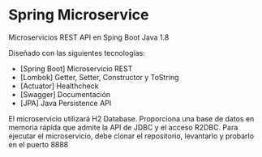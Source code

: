 # Spring Microservice

Microservicios REST API en Sping Boot Java 1.8

Diseñado con las siguientes tecnologías:

* [Spring Boot] Microservicio REST
* [Lombok] Getter, Setter, Constructor y ToString
* [Actuator] Healthcheck
* [Swagger] Documentación
* [JPA] Java Persistence API

El microservicio utilizará H2 Database. Proporciona una base de datos en memoria rápida que admite la API de JDBC y el acceso R2DBC.
Para ejecutar el microservicio, debe clonar el repositorio, levantarlo y probarlo en el puerto 8888